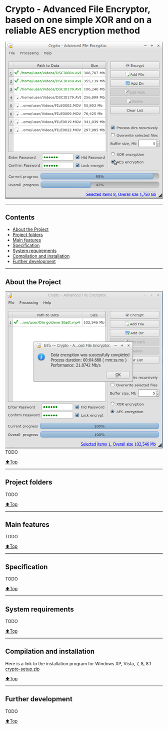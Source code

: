# Crypto - Advanced File Encryptor, based on one simple XOR and on a reliable AES encryption method
![PROJECT_PHOTO](https://github.com/SergejBre/crypto/blob/master/doc/images/program_screenshot.png)
____

## Contents
* [About the Project](#About-the-Project)
* [Project folders](#Project-folders)
* [Main features](#Main-features)
* [Specification](#Specification)
* [System requirements](#System-requirements)
* [Compilation and installation](#Compilation-and-installation)
* [Further development](#Further-development)
____

## About the Project
![SCHEME](https://github.com/SergejBre/crypto/blob/master/doc/images/program_screenshot2.png)
TODO

[:arrow_up:Top](#Contents)
____

## Project folders
TODO

[:arrow_up:Top](#Contents)
____

## Main features
TODO

[:arrow_up:Top](#Contents)
____

## Specification
TODO

[:arrow_up:Top](#Contents)
____

## System requirements
TODO

[:arrow_up:Top](#Contents)
____

## Compilation and installation
Here is a link to the installation program for Windows XP, Vista, 7, 8, 8.1 [crypto-setup.zip](https://github.com/SergejBre/crypto/releases/download/1.0.1.0/crypto-setup.zip)

[:arrow_up:Top](#Contents)
____

## Further development
TODO

[:arrow_up:Top](#Contents)
